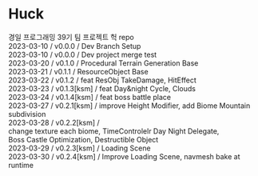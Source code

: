 # Huck       
       
경일 프로그래밍 39기 팀 프로젝트 헉 repo                      
2023-03-10 / v0.0.0 / Dev Branch Setup      
2023-03-10 / v0.0.0 / Dev project merge test      
2023-03-20 / v0.1.0 / Procedural Terrain Generation Base      
2023-03-21 / v0.1.1 / ResourceObject Base      
2023-03-22 / v0.1.2 / feat ResObj TakeDamage, HitEffect      
2023-03-23 / v0.1.3[ksm] / feat Day&night Cycle, Clouds      
2023-03-24 / v0.1.4[ksm] / feat boss battle place        
2023-03-27 / v0.2.1[ksm] / improve Height Modifier, add Biome Mountain subdivision         
2023-03-28 / v0.2.2[ksm] /     
change texture each biome, TimeControlelr Day Night Delegate,          
Boss Castle Optimization, Destructible Object           
2023-03-29 / v0.2.3[ksm] / Loading Scene             
2023-03-30 / v0.2.4[ksm] / Improve Loading Scene, navmesh bake at runtime     